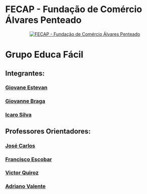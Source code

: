 # FECAP - Fundação de Comércio Álvares Penteado

<p align="center">
<a href= "https://www.fecap.br/"><img src="https://encrypted-tbn0.gstatic.com/images?q=tbn:ANd9GcRhZPrRa89Kma0ZZogxm0pi-tCn_TLKeHGVxywp-LXAFGR3B1DPouAJYHgKZGV0XTEf4AE&usqp=CAU" alt="FECAP - Fundação de Comércio Álvares Penteado" border="0"></a>
</p>

# Grupo Educa Fácil

## Integrantes: 
### <a href="https://www.linkedin.com/in/giovane-estevan-a22006253/">Giovane Estevan</a>
### <a href="https://www.linkedin.com/in/giovanne-braga-0a4288280/">Giovanne Braga</a>
### <a href="https://www.linkedin.com/in/icaro-luis-dellalo-silva-b8ab60304/">Icaro Silva</a>

## Professores Orientadores:
### <a href="https://www.linkedin.com/in/jos%C3%A9-carlos-buesso-jr-15462234/">José Carlos</a>
### <a href="https://www.linkedin.com/in/francisco-escobar/">Francisco Escobar</a>
### <a href="https://www.linkedin.com/in/victorbarq/">Victor Quiroz</a>
### <a href="https://www.linkedin.com/in/adriano-valente-534576135/">Adriano Valente</a>


